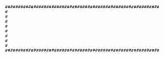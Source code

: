 <pre>
##########################################################################################################################
#                                                                                                                             
#                                                                                                                             
#                                                                                                                            
#                                                                                                                           
#                                                                                                                          #
#                                                                                                                          #
#                                                                                                                            
#                                                                                                                          #
###########################################################################################################################
</pre>
